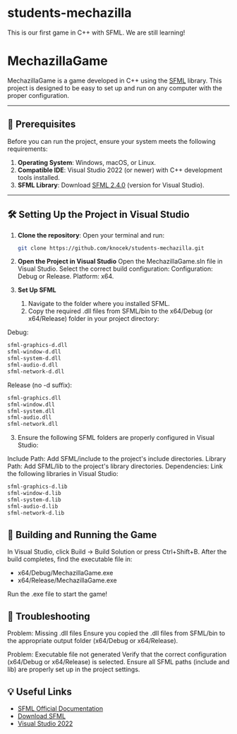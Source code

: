 
 # students-mechazilla
This is our first game in C++ with SFML. We are still learning!


# MechazillaGame

MechazillaGame is a game developed in C++ using the [SFML](https://www.sfml-dev.org/) library. This project is designed to be easy to set up and run on any computer with the proper configuration.

---

## 🚀 Prerequisites

Before you can run the project, ensure your system meets the following requirements:

1. **Operating System**: Windows, macOS, or Linux.
2. **Compatible IDE**: Visual Studio 2022 (or newer) with C++ development tools installed.
3. **SFML Library**: Download [SFML 2.4.0](https://www.sfml-dev.org/download/sfml/2.4.0/) (version for Visual Studio).

---

## 🛠️ Setting Up the Project in Visual Studio

1. **Clone the repository**:
   Open your terminal and run:
   ~~~bash  
   git clone https://github.com/knocek/students-mechazilla.git
   ~~~

2. **Open the Project in Visual Studio**
   Open the MechazillaGame.sln file in Visual Studio.
   Select the correct build configuration:
   Configuration: Debug or Release.
   Platform: x64.

3. **Set Up SFML**
   1. Navigate to the folder where you installed SFML.
   2. Copy the required .dll files from SFML/bin to the x64/Debug (or x64/Release) folder in your project directory:

  Debug:
  ~~~bash  
  sfml-graphics-d.dll
  sfml-window-d.dll
  sfml-system-d.dll
  sfml-audio-d.dll
  sfml-network-d.dll 
  ~~~~

  Release (no -d suffix):
  ~~~bash
  sfml-graphics.dll
  sfml-window.dll
  sfml-system.dll
  sfml-audio.dll
  sfml-network.dll
  ~~~

   3. Ensure the following SFML folders are properly configured in Visual Studio:

   Include Path: Add SFML/include to the project's include directories.
   Library Path: Add SFML/lib to the project's library directories.
   Dependencies: Link the following libraries in Visual Studio:
   ~~~bash
   sfml-graphics-d.lib
   sfml-window-d.lib
   sfml-system-d.lib
   sfml-audio-d.lib
   sfml-network-d.lib
   ~~~

## 🔧 Building and Running the Game
In Visual Studio, click Build → Build Solution or press Ctrl+Shift+B.
After the build completes, find the executable file in:

- x64/Debug/MechazillaGame.exe
- x64/Release/MechazillaGame.exe

Run the .exe file to start the game!


## 🔧 Troubleshooting
Problem: Missing .dll files
Ensure you copied the .dll files from SFML/bin to the appropriate output folder (x64/Debug or x64/Release).

Problem: Executable file not generated
Verify that the correct configuration (x64/Debug or x64/Release) is selected.
Ensure all SFML paths (include and lib) are properly set up in the project settings.


## 💡 Useful Links
- [SFML Official Documentation](https://www.sfml-dev.org/documentation/2.6.2/)
- [Download SFML](https://www.sfml-dev.org/download.php)
- [Visual Studio 2022](https://visualstudio.microsoft.com/pl/downloads/)
